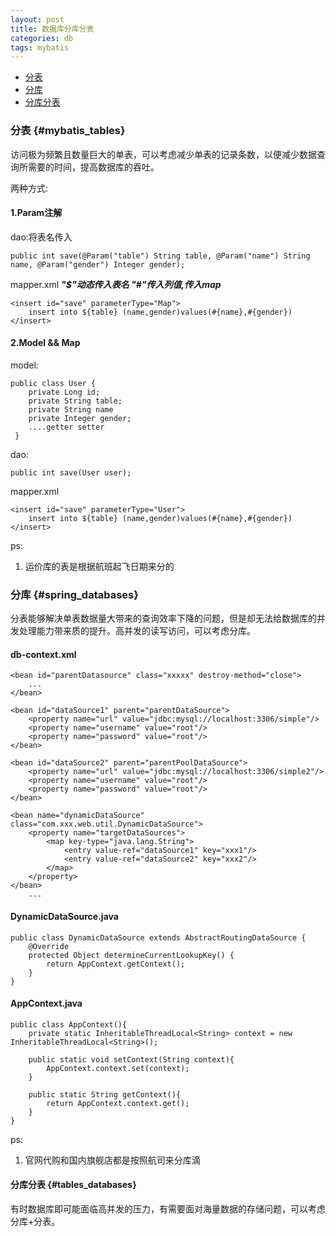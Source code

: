 ```yaml
---
layout: post
title: 数据库分库分表
categories: db
tags: mybatis 
---
```

*   [分表](#mybatis_tables)
*   [分库](#spring_databases)
*   [分库分表](#tables_databases)

### 分表 {#mybatis_tables}

访问极为频繁且数量巨大的单表，可以考虑减少单表的记录条数，以便减少数据查询所需要的时间，提高数据库的吞吐。

两种方式:

#### 1.Param注解

dao:将表名传入

    public int save(@Param("table") String table, @Param("name") String name, @Param("gender") Integer gender);

mapper.xml  ***"$"动态传入表名 "#"传入列值,传入map***

    <insert id="save" parameterType="Map">
        insert into ${table} (name,gender)values(#{name},#{gender})
    </insert>

#### 2.Model && Map

model:

    public class User {
        private Long id;
        private String table;
        private String name
        private Integer gender;
        ....getter setter
     }

dao:

    public int save(User user);

mapper.xml

    <insert id="save" parameterType="User">
        insert into ${table} (name,gender)values(#{name},#{gender})
    </insert>

ps:

1. 运价库的表是根据航班起飞日期来分的

### 分库 {#spring_databases}

分表能够解决单表数据量大带来的查询效率下降的问题，但是却无法给数据库的并发处理能力带来质的提升。高并发的读写访问，可以考虑分库。

#### db-context.xml

    <bean id="parentDatasource" class="xxxxx" destroy-method="close">
        ...
    </bean>
    
    <bean id="dataSource1" parent="parentDataSource">
        <property name="url" value="jdbc:mysql://localhost:3306/simple"/>
        <property name="username" value="root"/>
        <property name="password" value="root"/>
    </bean>
    
    <bean id="dataSource2" parent="parentPoolDataSource">
        <property name="url" value="jdbc:mysql://localhost:3306/simple2"/>
        <property name="username" value="root"/>
        <property name="password" value="root"/>
    </bean>
    
    <bean name="dynamicDataSource" class="com.xxx.web.util.DynamicDataSource">
        <property name="targetDataSources">
            <map key-type="java.lang.String">
                <entry value-ref="dataSource1" key="xxx1"/>
                <entry value-ref="dataSource2" key="xxx2"/>
            </map>
        </property>
    </bean>
        ...

#### DynamicDataSource.java

    public class DynamicDataSource extends AbstractRoutingDataSource {
        @Override
        protected Object determineCurrentLookupKey() {
            return AppContext.getContext();
        }
    }

#### AppContext.java

    public class AppContext(){
        private static InheritableThreadLocal<String> context = new InheritableThreadLocal<String>();
        
        public static void setContext(String context){        
            AppContext.context.set(context);    
        }
        
        public static String getContext(){        
            return AppContext.context.get();
        }
    }

ps:
1.  官网代购和国内旗舰店都是按照航司来分库滴

#### 分库分表 {#tables_databases}

有时数据库即可能面临高并发的压力，有需要面对海量数据的存储问题，可以考虑分库+分表。